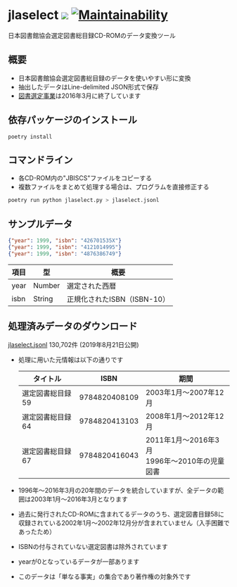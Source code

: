 jlaselect [![](https://img.shields.io/badge/python-3.11+-blue.svg)](https://docs.python.org/3.11/) [![Maintainability](https://api.codeclimate.com/v1/badges/65ec5ac5f1152c705347/maintainability)](https://codeclimate.com/github/CALIL/jlaselect/maintainability)
=============================================================
日本図書館協会選定図書総目録CD-ROMのデータ変換ツール

概要
-----
- 日本図書館協会選定図書総目録のデータを使いやすい形に変換
- 抽出したデータはLine-delimited JSON形式で保存
- [図書選定事業](http://www.jla.or.jp/activities/sentei/tabid/207/Default.aspx)は2016年3月に終了しています

依存パッケージのインストール
----
```
poetry install
```

コマンドライン
----

- 各CD-ROM内の"JBISCS"ファイルをコピーする
- 複数ファイルをまとめて処理する場合は、プログラムを直接修正する

```bash
poetry run python jlaselect.py > jlaselect.jsonl
```

サンプルデータ
----
```json
{"year": 1999, "isbn": "426701535X"}
{"year": 1999, "isbn": "4121014995"}
{"year": 1999, "isbn": "4876386749"}
```

| 項目 | 型 | 概要 |
| ---- | ---- | ---- | 
| year | Number | 選定された西暦 |
| isbn | String | 正規化されたISBN（ISBN-10） |


処理済みデータのダウンロード
----

[jlaselect.jsonl](https://github.com/CALIL/jlaselect/raw/master/jlaselect.jsonl) 130,702件 (2019年8月21日公開)

- 処理に用いた元情報は以下の通りです

  | タイトル       | ISBN          | 期間                                          |
  |----------------|---------------|-----------------------------------------------|
  | 選定図書総目録59 | 9784820408109 | 2003年1月～2007年12月                         |
  | 選定図書総目録64 | 9784820413103 | 2008年1月～2012年12月                         |
  | 選定図書総目録67 | 9784820416043 | 2011年1月～2016年3月<br>1996年～2010年の児童図書 |

- 1996年～2016年3月の20年間のデータを統合していますが、全データの範囲は2003年1月～2016年3月となります
- 過去に発行されたCD-ROMに含まれてるデータのうち、選定図書目録58に収録されている2002年1月～2002年12月分が含まれていません（入手困難であったため）
- ISBNの付与されていない選定図書は除外されています
- yearが0となっているデータが一部あります
- このデータは「単なる事実」の集合であり著作権の対象外です
